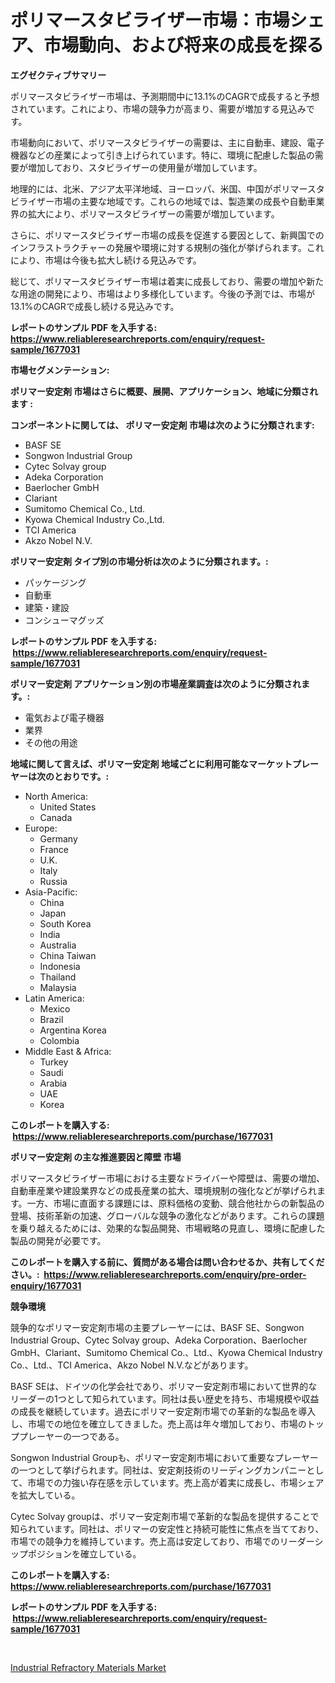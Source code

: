 <p><h1>ポリマースタビライザー市場：市場シェア、市場動向、および将来の成長を探る</h1></p><p><strong>エグゼクティブサマリー</strong></p>
<p><p>ポリマースタビライザー市場は、予測期間中に13.1%のCAGRで成長すると予想されています。これにより、市場の競争力が高まり、需要が増加する見込みです。</p><p>市場動向において、ポリマースタビライザーの需要は、主に自動車、建設、電子機器などの産業によって引き上げられています。特に、環境に配慮した製品の需要が増加しており、スタビライザーの使用量が増加しています。</p><p>地理的には、北米、アジア太平洋地域、ヨーロッパ、米国、中国がポリマースタビライザー市場の主要な地域です。これらの地域では、製造業の成長や自動車業界の拡大により、ポリマースタビライザーの需要が増加しています。</p><p>さらに、ポリマースタビライザー市場の成長を促進する要因として、新興国でのインフラストラクチャーの発展や環境に対する規制の強化が挙げられます。これにより、市場は今後も拡大し続ける見込みです。</p><p>総じて、ポリマースタビライザー市場は着実に成長しており、需要の増加や新たな用途の開発により、市場はより多様化しています。今後の予測では、市場が13.1%のCAGRで成長し続ける見込みです。</p></p>
<p><strong>レポートのサンプル PDF を入手する: <a href="https://www.reliableresearchreports.com/enquiry/request-sample/1677031">https://www.reliableresearchreports.com/enquiry/request-sample/1677031</a></strong></p>
<p><strong>市場セグメンテーション:</strong></p>
<p><strong> ポリマー安定剤 市場はさらに概要、展開、アプリケーション、地域に分類されます :</strong></p>
<p><strong>コンポーネントに関しては、 ポリマー安定剤 市場は次のように分類されます: &nbsp;</strong></p>
<p><ul><li>BASF SE</li><li>Songwon Industrial Group</li><li>Cytec Solvay group</li><li>Adeka Corporation</li><li>Baerlocher GmbH</li><li>Clariant</li><li>Sumitomo Chemical Co., Ltd.</li><li>Kyowa Chemical Industry Co.,Ltd.</li><li>TCI America</li><li>Akzo Nobel N.V.</li></ul></p>
<p><strong> ポリマー安定剤 タイプ別の市場分析は次のように分類されます。:</strong></p>
<p><ul><li>パッケージング</li><li>自動車</li><li>建築・建設</li><li>コンシューマグッズ</li></ul></p>
<p><strong>レポートのサンプル PDF を入手する: &nbsp;<a href="https://www.reliableresearchreports.com/enquiry/request-sample/1677031">https://www.reliableresearchreports.com/enquiry/request-sample/1677031</a></strong></p>
<p><strong> ポリマー安定剤 アプリケーション別の市場産業調査は次のように分類されます。:</strong></p>
<p><ul><li>電気および電子機器</li><li>業界</li><li>その他の用途</li></ul></p>
<p><strong>地域に関して言えば、ポリマー安定剤 地域ごとに利用可能なマーケットプレーヤーは次のとおりです。:</strong></p>
<p><ul>
    <li>
        North America:
        <ul>
            <li>United States</li>
            <li>Canada</li>
        </ul>
    </li>
    <li>
        Europe:
        <ul>
            <li>Germany</li>
            <li>France</li>
            <li>U.K.</li>
            <li>Italy</li>
            <li>Russia</li>
        </ul>
    </li>
    <li>
        Asia-Pacific:
        <ul>
            <li>China</li>
            <li>Japan</li>
            <li>South Korea</li>
            <li>India</li>
            <li>Australia</li>
            <li>China Taiwan</li>
            <li>Indonesia</li>
            <li>Thailand</li>
            <li>Malaysia</li>
        </ul>
    </li>
    <li>
        Latin America:
        <ul>
            <li>Mexico</li>
            <li>Brazil</li>
            <li>Argentina Korea</li>
            <li>Colombia</li>
        </ul>
    </li>
    <li>
        Middle East & Africa:
        <ul>
            <li>Turkey</li>
            <li>Saudi</li>
            <li>Arabia</li>
            <li>UAE</li>
            <li>Korea</li>
        </ul>
    </li>
    </ul></p>
<p><strong>このレポートを購入する: &nbsp;<a href="https://www.reliableresearchreports.com/purchase/1677031">https://www.reliableresearchreports.com/purchase/1677031</a></strong></p>
<p><strong>ポリマー安定剤 の主な推進要因と障壁 市場</strong></p>
<p><p>ポリマースタビライザー市場における主要なドライバーや障壁は、需要の増加、自動車産業や建設業界などの成長産業の拡大、環境規制の強化などが挙げられます。一方、市場に直面する課題には、原料価格の変動、競合他社からの新製品の登場、技術革新の加速、グローバルな競争の激化などがあります。これらの課題を乗り越えるためには、効果的な製品開発、市場戦略の見直し、環境に配慮した製品の開発が必要です。</p></p>
<p><strong>このレポートを購入する前に、質問がある場合は問い合わせるか、共有してください。:&nbsp; <a href="https://www.reliableresearchreports.com/enquiry/pre-order-enquiry/1677031">https://www.reliableresearchreports.com/enquiry/pre-order-enquiry/1677031</a></strong></p>
<p><strong>競争環境</strong></p>
<p><p>競争的なポリマー安定剤市場の主要プレーヤーには、BASF SE、Songwon Industrial Group、Cytec Solvay group、Adeka Corporation、Baerlocher GmbH、Clariant、Sumitomo Chemical Co.、Ltd.、Kyowa Chemical Industry Co.、Ltd.、TCI America、Akzo Nobel N.V.などがあります。</p><p>BASF SEは、ドイツの化学会社であり、ポリマー安定剤市場において世界的なリーダーの1つとして知られています。同社は長い歴史を持ち、市場規模や収益の成長を継続しています。過去にポリマー安定剤市場での革新的な製品を導入し、市場での地位を確立してきました。売上高は年々増加しており、市場のトッププレーヤーの一つである。</p><p>Songwon Industrial Groupも、ポリマー安定剤市場において重要なプレーヤーの一つとして挙げられます。同社は、安定剤技術のリーディングカンパニーとして、市場での力強い存在感を示しています。売上高が着実に成長し、市場シェアを拡大している。</p><p>Cytec Solvay groupは、ポリマー安定剤市場で革新的な製品を提供することで知られています。同社は、ポリマーの安定性と持続可能性に焦点を当てており、市場での競争力を維持しています。売上高は安定しており、市場でのリーダーシップポジションを確立している。</p></p>
<p><strong>このレポートを購入する: &nbsp; <a href="https://www.reliableresearchreports.com/purchase/1677031">https://www.reliableresearchreports.com/purchase/1677031</a></strong></p>
<p><strong>レポートのサンプル PDF を入手する: &nbsp;<a href="https://www.reliableresearchreports.com/enquiry/request-sample/1677031">https://www.reliableresearchreports.com/enquiry/request-sample/1677031</a></strong><strong></strong></p>
<p>&nbsp;</p>
<p><p><a href="https://github.com/Sarissaschmalingtr6fz2739/Market-Research-Report-List-1/blob/main/industrial-refractory-materials-market.md">Industrial Refractory Materials Market</a></p></p>